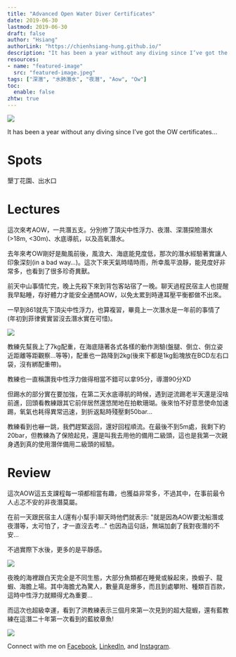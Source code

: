 ```yaml
---
title: "Advanced Open Water Diver Certificates"
date: 2019-06-30
lastmod: 2019-06-30
draft: false
author: "Hsiang"
authorLink: "https://chienhsiang-hung.github.io/"
description: "It has been a year without any diving since I’ve got the OW certificates…"
resources:
- name: "featured-image"
  src: "featured-image.jpeg"
tags: ["深潛", "水肺潛水", "夜潛", "Aow", "Ow"]
toc:
  enable: false
zhtw: true
---
```

![](https://miro.medium.com/max/1400/1*3NN_gHWO5BBEbrlf17GyeQ.jpeg)

It has been a year without any diving since I’ve got the OW certificates…

# Spots

墾丁花園、出水口

# Lectures

這次來考AOW，一共潛五支。分別修了頂尖中性浮力、夜潛、深潛探險潛水(>18m, <30m)、水底導航，以及高氧潛水。

去年來考OW剛好是颱風前後，風浪大、海底能見度低，那次的潛水經驗著實讓人印象深刻(in a bad way…)。這次下來天氣時晴時雨，所幸風平浪靜，能見度好非常多，也看到了很多珍奇異獸。

前天中山事情忙完，晚上先殺下來到背包客站宿了一晚。聊天過程民宿主人也提醒我早點睡，存好體力才能安全通關AOW，以免太累到時連耳壓平衡都做不出來。

一早到861就先下頂尖中性浮力，也算複習，畢竟上一次潛水是一年前的事情了(年初到菲律賓實習沒去潛水實在可惜)。

![](https://miro.medium.com/max/1400/1*wMB5hMZqaBhub9r-6SavdQ.jpeg)

教練先幫我上了7kg配重，在海底隨著各式各樣的動作測驗(盤腿、倒立、倒立姿近距離等距觀察...等等)，配重也一路降到2kg(後來下都是1kg鉛塊放在BCD左右口袋，沒有綁配重帶)。

教練也一直稱讚我中性浮力做得相當不錯可以拿95分，導潛90分XD

但踢水的部分實在要加強，在第二天水底導航的時候，遇到逆流踢老半天還是沒啥前進，回頭看教練跟其它前伴居然還悠閒地在拍軟珊瑚。後來怕不好意思使命加速踢，氧氣也耗得異常迅速，到折返點時殘壓剩50bar...

教練看到也嚇一跳，我們趕緊返回，還好回程順流。在最後不到5m處，我剩下約20bar，但教練為了保險起見，還是叫我去用他的備用二級頭，這也是我第一次親身遇到真的使用潛伴備用二級頭的經驗。

# Review

這次AOW這五支課程每一項都相當有趣，也獲益非常多，不過其中，在事前最令人忐忑不安的非夜潛莫屬。

在前一天跟民宿主人(還有小幫手)聊天時他們就表示: "就是因為AOW要沈船潛或夜潛等，太可怕了，才一直沒去考..." 也因為這句話，無端加劇了我對夜潛的不安...

不過實際下水後，更多的是平靜感。

![](https://miro.medium.com/max/1400/1*xeGXbBdFZIupPCgQDrgWlA.jpeg)

夜晚的海裡跟白天完全是不同生態，大部分魚類都在睡覺或躲起來，換蝦子、龍蝦、海膽上場。其中海膽尤為驚人，數量真是爆多，而且到處攀附、種類百百款，這時中性浮力就顯得尤為重要...

而這次也超級幸運，看到了洪教練表示三個月來第一次見到的超大龍蝦，還有藍教練在這潛二十年第一次看到的藍紋章魚!

![](https://miro.medium.com/max/1400/1*9APx5IJKhhQS6exguQRmRg.jpeg)

Connect with me on [Facebook](https://www.facebook.com/iamchienhsianghung/), [LinkedIn](https://www.linkedin.com/in/chien-hsiang-hung/), and [Instagram](https://www.instagram.com/hung_chienhsiang/).